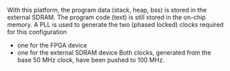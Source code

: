 With this platform, the program data (stack, heap, bss) is stored in the external SDRAM.
The program code (text) is still stored in the on-chip memory.
A PLL is used to generate the two (phased locked) clocks required for this configuration
- one for the FPGA device 
- one for the external SDRAM device
Both clocks, generated from the base 50 MHz clock, have been pushed to 100 MHz.
